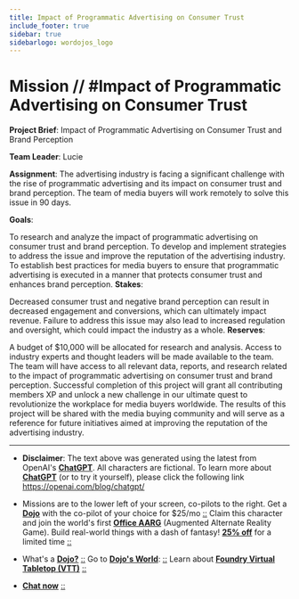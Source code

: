 ```yaml
---
title: Impact of Programmatic Advertising on Consumer Trust
include_footer: true
sidebar: true
sidebarlogo: wordojos_logo
---
```

# Mission // #Impact of Programmatic Advertising on Consumer Trust

**Project Brief**: Impact of Programmatic Advertising on Consumer Trust and Brand Perception

**Team Leader**: Lucie

**Assignment**: The advertising industry is facing a significant challenge with the rise of programmatic advertising and its impact on consumer trust and brand perception. The team of media buyers will work remotely to solve this issue in 90 days.

**Goals**:

To research and analyze the impact of programmatic advertising on consumer trust and brand perception.
To develop and implement strategies to address the issue and improve the reputation of the advertising industry.
To establish best practices for media buyers to ensure that programmatic advertising is executed in a manner that protects consumer trust and enhances brand perception.
**Stakes**:

Decreased consumer trust and negative brand perception can result in decreased engagement and conversions, which can ultimately impact revenue.
Failure to address this issue may also lead to increased regulation and oversight, which could impact the industry as a whole.
**Reserves**:

A budget of $10,000 will be allocated for research and analysis.
Access to industry experts and thought leaders will be made available to the team.
The team will have access to all relevant data, reports, and research related to the impact of programmatic advertising on consumer trust and brand perception.
Successful completion of this project will grant all contributing members XP and unlock a new challenge in our ultimate quest to revolutionize the workplace for media buyers worldwide. The results of this project will be shared with the media buying community and will serve as a reference for future initiatives aimed at improving the reputation of the advertising industry.

---

* **Disclaimer**: The text above was generated using the latest from OpenAI's [**ChatGPT**](https://openai.com/blog/chatgpt/).  All characters are fictional.  To learn more about [**ChatGPT**](https://openai.com/blog/chatgpt/) (or to try it yourself), please click the following link https://openai.com/blog/chatgpt/

* Missions are to the lower left of your screen, co-pilots to the right. Get a [**Dojo**](https://workmates.live/marketplace) with the co-pilot of your choice for $25/mo [::](https://workmates.live/marketplace)  Claim this character and join the world's first [**Office AARG**](https://dojos.world) (Augmented Alternate Reality Game). Build real-world things with a dash of fantasy! [**25% off**](https://blog.workmates.live/deal-on-a-dojo) for a limited time [::](https://blog.workmates.live/deal-on-a-dojo) 

* What's a [**Dojo?**](https://workdojos.com) [::](https://workdojos.com)  Go to [**Dojo's World**](https://dojos.world): [::](https://dojos.world)  Learn about [**Foundry Virtual Tabletop (VTT)**](https://foundryvtt.com) [::](https://foundryvtt.com/)

* [**Chat now**](https://chat.workmates.live/channel/support) [::](https://chat.workmates.live/channel/support)